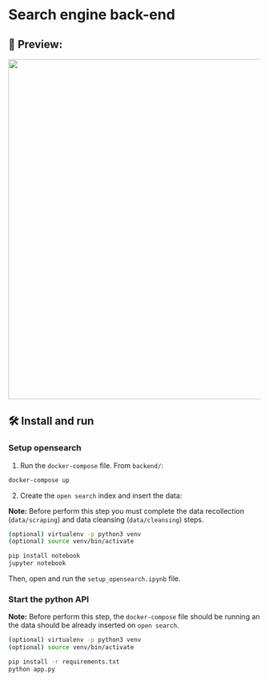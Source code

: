 # Search engine back-end


## 👀 Preview:

<p align="center">
  <img src="https://user-images.githubusercontent.com/94259578/201445688-b91f8ef3-992c-4d4a-8ea0-8cccc4ee28e8.png" width="680px"/>
</p>

## 🛠️ Install and run

### Setup opensearch

1. Run the `docker-compose` file. From `backend/`:

```bash
docker-compose up
```

2. Create the `open search` index and insert the data:

**Note:** Before perform this step you must complete the data recollection (`data/scraping`) and data cleansing (`data/cleansing`) steps.

```bash
(optional) virtualenv -p python3 venv
(optional) source venv/bin/activate

pip install notebook 
jupyter notebook
```

Then, open and run the `setup_opensearch.ipynb` file.

### Start the python API

**Note:** Before perform this step, the `docker-compose` file should be running an the data should be already inserted on `open search`.

```bash
(optional) virtualenv -p python3 venv
(optional) source venv/bin/activate

pip install -r requirements.txt
python app.py
```
